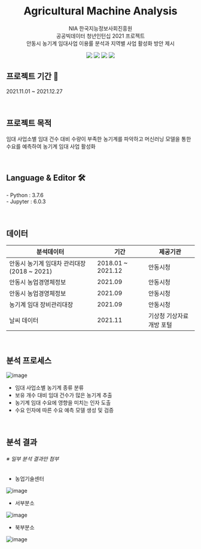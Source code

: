 <div align=center><h1> Agricultural Machine Analysis </h1></div>
<p align="center">
  NIA 한국지능정보사회진흥원 <br/>
  공공빅데이터 청년인턴십 2021 프로젝트 <br/> 
  안동시 농기계 임대사업 이용률 분석과 지역별 사업 활성화 방안 제시
</p>

<p align="center">
  <img src="https://img.shields.io/badge/Openbigdata-2021-red" />
  <img src="https://img.shields.io/badge/python-3.7-blue" />
  <img src="https://img.shields.io/badge/NIA-yellow" />
  <img src="https://img.shields.io/badge/DATAINTERN-purple" />

<br/>

<h2> 프로젝트 기간 📆 </h2>
<p> 2021.11.01 ~ 2021.12.27 </p>
<br/>

<h2> 프로젝트 목적 </h2>
<p> 임대 사업소별 임대 건수 대비 수량이 부족한 농기계를 파악하고 머신러닝 모델을 통한 수요를 예측하여 농기계 임대 사업 활성화 </p>
<br/>

<h2> Language & Editor 🛠 </h2>
<p>
  - Python : 3.7.6 </br>
  - Jupyter : 6.0.3
</p>
<br/>

<h2> 데이터 </h2>

| 분석데이터                                 | 기간              | 제공기관                     |
|--------------------------------------------|-------------------|------------------------------|
| 안동시 농기계 임대차 관리대장(2018 ~ 2021) | 2018.01 ~ 2021.12 | 안동시청                     |
| 안동시 농업경영체정보                      | 2021.09           | 안동시청                     |
| 안동시 농업경영체정보                      | 2021.09           | 안동시청                     |
| 농기계 임대 장비관리대장                   | 2021.09           | 안동시청                     |
| 날씨 데이터                                | 2021.11           | 기상청 기상자료 개방 포털    |
<br/>

<h2> 분석 프로세스 </h2>

![image](https://user-images.githubusercontent.com/31836035/148500600-7b740b65-ab0b-4558-b9fb-af3755597117.png)

* 임대 사업소별 농기계 종류 분류
* 보유 개수 대비 임대 건수가 많은 농기계 추출
* 농기계 임대 수요에 영향을 미치는 인자 도출
* 수요 인자에 따른 수요 예측 모델 생성 및 검증
<br/>

<h2> 분석 결과 </h2>

###### ※ 일부 분석 결과만 첨부

* 농업기술센터

![image](https://user-images.githubusercontent.com/31836035/148501183-32185470-8bb4-4b61-a63a-6a53721d68a6.png)

* 서부분소

![image](https://user-images.githubusercontent.com/31836035/148501493-537db3dd-5424-44b3-8c71-4f4ebb2cf53a.png)

* 북부분소

![image](https://user-images.githubusercontent.com/31836035/148501523-b18c7b17-f397-429e-9238-e8c9435a76eb.png)
